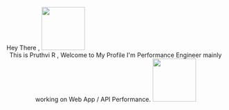 <div id="header" align="left">
Hey There , <img src="https://media.giphy.com/media/OpBA2nKQog7LENz8Of/giphy.gif" width="100">
</div>

<div id="header" align="center">
This is Pruthvi R , Welcome to My Profile
I'm Performance Engineer mainly working on Web App / API Performance. 
 
 <img src="https://media.giphy.com/media/lPiswxr19ibbJJWJE1/giphy-downsized-large.gif" width="100">
</div>
  
  









